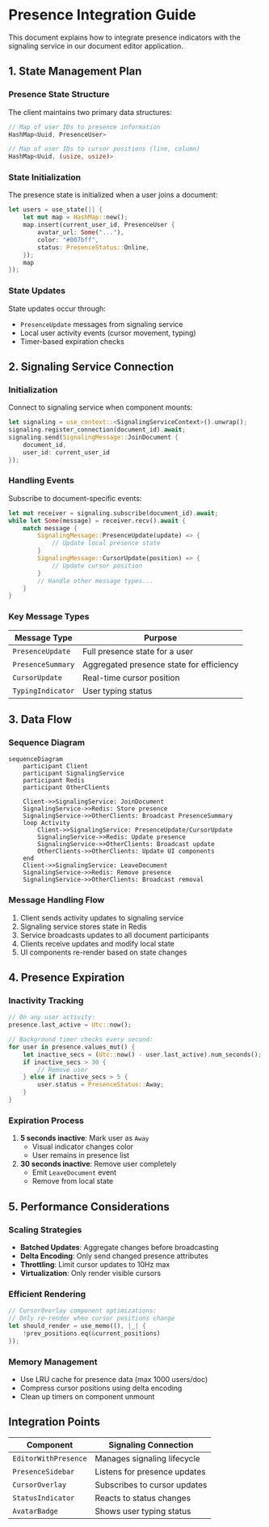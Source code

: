# Presence Integration Guide

This document explains how to integrate presence indicators with the signaling service in our document editor application.

## 1. State Management Plan

### Presence State Structure
The client maintains two primary data structures:
```rust
// Map of user IDs to presence information
HashMap<Uuid, PresenceUser>

// Map of user IDs to cursor positions (line, column)
HashMap<Uuid, (usize, usize)>
```

### State Initialization
The presence state is initialized when a user joins a document:
```rust
let users = use_state(|| {
    let mut map = HashMap::new();
    map.insert(current_user_id, PresenceUser {
        avatar_url: Some("..."),
        color: "#007bff",
        status: PresenceStatus::Online,
    });
    map
});
```

### State Updates
State updates occur through:
- `PresenceUpdate` messages from signaling service
- Local user activity events (cursor movement, typing)
- Timer-based expiration checks

## 2. Signaling Service Connection

### Initialization
Connect to signaling service when component mounts:
```rust
let signaling = use_context::<SignalingServiceContext>().unwrap();
signaling.register_connection(document_id).await;
signaling.send(SignalingMessage::JoinDocument {
    document_id,
    user_id: current_user_id
});
```

### Handling Events
Subscribe to document-specific events:
```rust
let mut receiver = signaling.subscribe(document_id).await;
while let Some(message) = receiver.recv().await {
    match message {
        SignalingMessage::PresenceUpdate(update) => {
            // Update local presence state
        }
        SignalingMessage::CursorUpdate(position) => {
            // Update cursor position
        }
        // Handle other message types...
    }
}
```

### Key Message Types
| Message Type        | Purpose                                  |
|---------------------|------------------------------------------|
| `PresenceUpdate`    | Full presence state for a user           |
| `PresenceSummary`   | Aggregated presence state for efficiency |
| `CursorUpdate`      | Real-time cursor position                |
| `TypingIndicator`   | User typing status                       |

## 3. Data Flow

### Sequence Diagram
```mermaid
sequenceDiagram
    participant Client
    participant SignalingService
    participant Redis
    participant OtherClients

    Client->>SignalingService: JoinDocument
    SignalingService->>Redis: Store presence
    SignalingService->>OtherClients: Broadcast PresenceSummary
    loop Activity
        Client->>SignalingService: PresenceUpdate/CursorUpdate
        SignalingService->>Redis: Update presence
        SignalingService->>OtherClients: Broadcast update
        OtherClients->>OtherClients: Update UI components
    end
    Client->>SignalingService: LeaveDocument
    SignalingService->>Redis: Remove presence
    SignalingService->>OtherClients: Broadcast removal
```

### Message Handling Flow
1. Client sends activity updates to signaling service
2. Signaling service stores state in Redis
3. Service broadcasts updates to all document participants
4. Clients receive updates and modify local state
5. UI components re-render based on state changes

## 4. Presence Expiration

### Inactivity Tracking
```rust
// On any user activity:
presence.last_active = Utc::now();

// Background timer checks every second:
for user in presence.values_mut() {
    let inactive_secs = (Utc::now() - user.last_active).num_seconds();
    if inactive_secs > 30 {
        // Remove user
    } else if inactive_secs > 5 {
        user.status = PresenceStatus::Away;
    }
}
```

### Expiration Process
1. **5 seconds inactive**: Mark user as `Away`
   - Visual indicator changes color
   - User remains in presence list
2. **30 seconds inactive**: Remove user completely
   - Emit `LeaveDocument` event
   - Remove from local state

## 5. Performance Considerations

### Scaling Strategies
- **Batched Updates**: Aggregate changes before broadcasting
- **Delta Encoding**: Only send changed presence attributes
- **Throttling**: Limit cursor updates to 10Hz max
- **Virtualization**: Only render visible cursors

### Efficient Rendering
```rust
// CursorOverlay component optimizations:
// Only re-render when cursor positions change
let should_render = use_memo((), |_| {
    !prev_positions.eq(&current_positions)
});
```

### Memory Management
- Use LRU cache for presence data (max 1000 users/doc)
- Compress cursor positions using delta encoding
- Clean up timers on component unmount

## Integration Points
| Component              | Signaling Connection          |
|------------------------|-------------------------------|
| `EditorWithPresence`   | Manages signaling lifecycle   |
| `PresenceSidebar`      | Listens for presence updates  |
| `CursorOverlay`        | Subscribes to cursor updates  |
| `StatusIndicator`      | Reacts to status changes      |
| `AvatarBadge`          | Shows user typing status      |